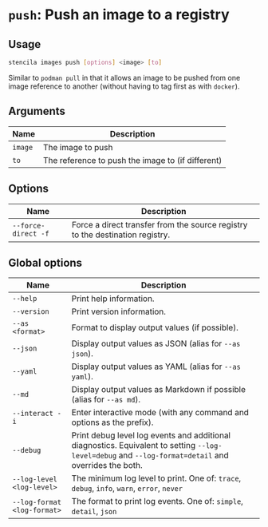 <!-- Generated from doc comments in Rust. Do not edit. -->

# `push`: Push an image to a registry

## Usage

```sh
stencila images push [options] <image> [to]
```

Similar to `podman pull` in that it allows an image to be pushed from one image reference to another (without having to tag first as with `docker`).


## Arguments

| Name | Description |
| --- | --- |
| `image` | The image to push |
| `to` | The reference to push the image to (if different) |

## Options

| Name | Description |
| --- | --- |
| `--force-direct -f` | Force a direct transfer from the source registry to the destination registry. |

## Global options

| Name | Description |
| --- | --- |
| `--help` | Print help information. |
| `--version` | Print version information. |
| `--as <format>` | Format to display output values (if possible). |
| `--json` | Display output values as JSON (alias for `--as json`). |
| `--yaml` | Display output values as YAML (alias for `--as yaml`). |
| `--md` | Display output values as Markdown if possible (alias for `--as md`). |
| `--interact -i` | Enter interactive mode (with any command and options as the prefix). |
| `--debug` | Print debug level log events and additional diagnostics. Equivalent to setting `--log-level=debug` and `--log-format=detail` and overrides the both. |
| `--log-level <log-level>` | The minimum log level to print. One of: `trace`, `debug`, `info`, `warn`, `error`, `never` |
| `--log-format <log-format>` | The format to print log events. One of: `simple`, `detail`, `json` |